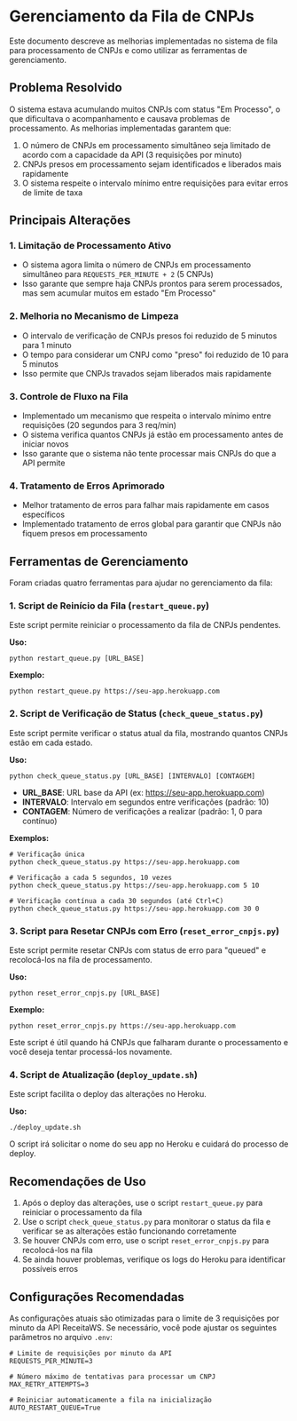 # Gerenciamento da Fila de CNPJs

Este documento descreve as melhorias implementadas no sistema de fila para processamento de CNPJs e como utilizar as ferramentas de gerenciamento.

## Problema Resolvido

O sistema estava acumulando muitos CNPJs com status "Em Processo", o que dificultava o acompanhamento e causava problemas de processamento. As melhorias implementadas garantem que:

1. O número de CNPJs em processamento simultâneo seja limitado de acordo com a capacidade da API (3 requisições por minuto)
2. CNPJs presos em processamento sejam identificados e liberados mais rapidamente
3. O sistema respeite o intervalo mínimo entre requisições para evitar erros de limite de taxa

## Principais Alterações

### 1. Limitação de Processamento Ativo

- O sistema agora limita o número de CNPJs em processamento simultâneo para `REQUESTS_PER_MINUTE + 2` (5 CNPJs)
- Isso garante que sempre haja CNPJs prontos para serem processados, mas sem acumular muitos em estado "Em Processo"

### 2. Melhoria no Mecanismo de Limpeza

- O intervalo de verificação de CNPJs presos foi reduzido de 5 minutos para 1 minuto
- O tempo para considerar um CNPJ como "preso" foi reduzido de 10 para 5 minutos
- Isso permite que CNPJs travados sejam liberados mais rapidamente

### 3. Controle de Fluxo na Fila

- Implementado um mecanismo que respeita o intervalo mínimo entre requisições (20 segundos para 3 req/min)
- O sistema verifica quantos CNPJs já estão em processamento antes de iniciar novos
- Isso garante que o sistema não tente processar mais CNPJs do que a API permite

### 4. Tratamento de Erros Aprimorado

- Melhor tratamento de erros para falhar mais rapidamente em casos específicos
- Implementado tratamento de erros global para garantir que CNPJs não fiquem presos em processamento

## Ferramentas de Gerenciamento

Foram criadas quatro ferramentas para ajudar no gerenciamento da fila:

### 1. Script de Reinício da Fila (`restart_queue.py`)

Este script permite reiniciar o processamento da fila de CNPJs pendentes.

**Uso:**
```
python restart_queue.py [URL_BASE]
```

**Exemplo:**
```
python restart_queue.py https://seu-app.herokuapp.com
```

### 2. Script de Verificação de Status (`check_queue_status.py`)

Este script permite verificar o status atual da fila, mostrando quantos CNPJs estão em cada estado.

**Uso:**
```
python check_queue_status.py [URL_BASE] [INTERVALO] [CONTAGEM]
```

- **URL_BASE**: URL base da API (ex: https://seu-app.herokuapp.com)
- **INTERVALO**: Intervalo em segundos entre verificações (padrão: 10)
- **CONTAGEM**: Número de verificações a realizar (padrão: 1, 0 para contínuo)

**Exemplos:**
```
# Verificação única
python check_queue_status.py https://seu-app.herokuapp.com

# Verificação a cada 5 segundos, 10 vezes
python check_queue_status.py https://seu-app.herokuapp.com 5 10

# Verificação contínua a cada 30 segundos (até Ctrl+C)
python check_queue_status.py https://seu-app.herokuapp.com 30 0
```

### 3. Script para Resetar CNPJs com Erro (`reset_error_cnpjs.py`)

Este script permite resetar CNPJs com status de erro para "queued" e recolocá-los na fila de processamento.

**Uso:**
```
python reset_error_cnpjs.py [URL_BASE]
```

**Exemplo:**
```
python reset_error_cnpjs.py https://seu-app.herokuapp.com
```

Este script é útil quando há CNPJs que falharam durante o processamento e você deseja tentar processá-los novamente.

### 4. Script de Atualização (`deploy_update.sh`)

Este script facilita o deploy das alterações no Heroku.

**Uso:**
```
./deploy_update.sh
```

O script irá solicitar o nome do seu app no Heroku e cuidará do processo de deploy.

## Recomendações de Uso

1. Após o deploy das alterações, use o script `restart_queue.py` para reiniciar o processamento da fila
2. Use o script `check_queue_status.py` para monitorar o status da fila e verificar se as alterações estão funcionando corretamente
3. Se houver CNPJs com erro, use o script `reset_error_cnpjs.py` para recolocá-los na fila
4. Se ainda houver problemas, verifique os logs do Heroku para identificar possíveis erros

## Configurações Recomendadas

As configurações atuais são otimizadas para o limite de 3 requisições por minuto da API ReceitaWS. Se necessário, você pode ajustar os seguintes parâmetros no arquivo `.env`:

```
# Limite de requisições por minuto da API
REQUESTS_PER_MINUTE=3

# Número máximo de tentativas para processar um CNPJ
MAX_RETRY_ATTEMPTS=3

# Reiniciar automaticamente a fila na inicialização
AUTO_RESTART_QUEUE=True
```
